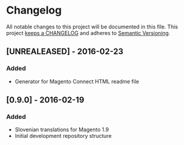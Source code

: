# Changelog

All notable changes to this project will be documented in this file. This project
[keeps a CHANGELOG](http://keepachangelog.com/) and adheres to
[Semantic Versioning](http://semver.org/).

## [UNREALEASED] - 2016-02-23

### Added

* Generator for Magento Connect HTML readme file


## [0.9.0] - 2016-02-19

### Added

* Slovenian translations for Magento 1.9
* Initial development repository structure
